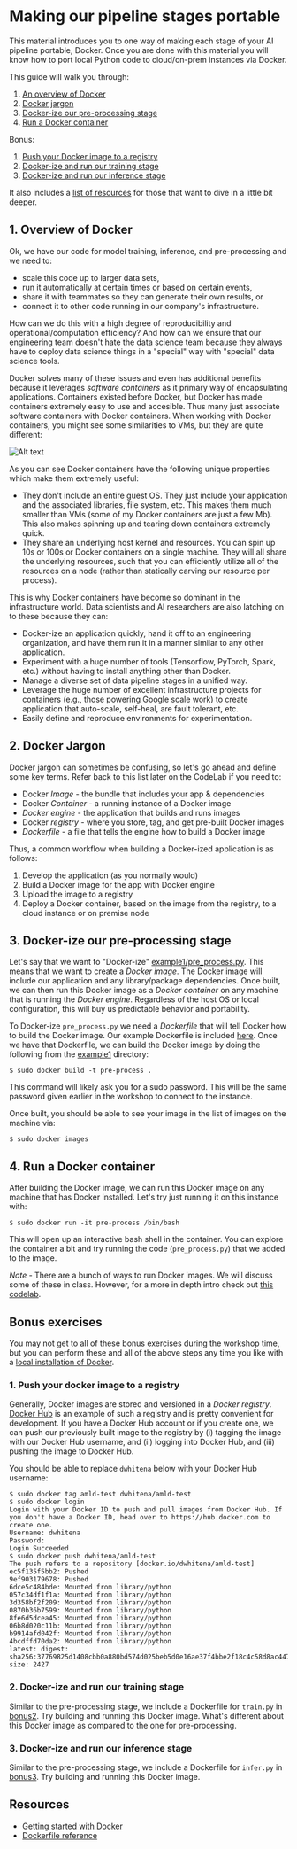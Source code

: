 # Making our pipeline stages portable

This material introduces you to one way of making each stage of your AI pipeline portable, Docker. Once you are done with this material you will know how to port local Python code to cloud/on-prem instances via Docker. 

This guide will walk you through:

1. [An overview of Docker](#1-overview-of-docker)
2. [Docker jargon](#2-docker-jargon)
3. [Docker-ize our pre-processing stage](#3-docker-ize-our-pre-processing-stage)
4. [Run a Docker container](#4-run-a-docker-container)

Bonus:

1. [Push your Docker image to a registry](README.md#5-push-your-docker-image-to-a-registry)
2. [Docker-ize and run our training stage](#2-docker-ize-and-run-our-training-stage)
3. [Docker-ize and run our inference stage](#2-docker-ize-and-run-our-inference-stage)

It also includes a [list of resources](#resources) for those that want to dive in a little bit deeper.

## 1. Overview of Docker  

Ok, we have our code for model training, inference, and pre-processing and we need to:

- scale this code up to larger data sets,
- run it automatically at certain times or based on certain events, 
- share it with teammates so they can generate their own results, or
- connect it to other code running in our company's infrastructure.

How can we do this with a high degree of reproducibility and operational/computation efficiency? And how can we ensure that our engineering team doesn't hate the data science team because they always have to deploy data science things in a "special" way with "special" data science tools. 

Docker solves many of these issues and even has additional benefits because it leverages *software containers* as it primary way of encapsulating applications. Containers existed before Docker, but Docker has made containers extremely easy to use and accesible. Thus many just associate software containers with Docker containers. When working with Docker containers, you might see some similarities to VMs, but they are quite different:

![Alt text](https://blog.netapp.com/wp-content/uploads/2016/03/Screen_Shot_2016-03-11_at_9.14.20_PM1.png)

As you can see Docker containers have the following unique properties which make them extremely useful:

- They don't include an entire guest OS. They just include your application and the associated libraries, file system, etc. This makes them much smaller than VMs (some of my Docker containers are just a few Mb). This also makes spinning up and tearing down containers extremely quick.
- They share an underlying host kernel and resources. You can spin up 10s or 100s or Docker containers on a single machine. They will all share the underlying resources, such that you can efficiently utilize all of the resources on a node (rather than statically carving our resource per process). 

This is why Docker containers have become so dominant in the infrastructure world. Data scientists and AI researchers are also latching on to these because they can:

- Docker-ize an application quickly, hand it off to an engineering organization, and have them run it in a manner similar to any other application.
- Experiment with a huge number of tools (Tensorflow, PyTorch, Spark, etc.) without having to install anything other than Docker.
- Manage a diverse set of data pipeline stages in a unified way.
- Leverage the huge number of excellent infrastructure projects for containers (e.g., those powering Google scale work) to create application that auto-scale, self-heal, are fault tolerant, etc.
- Easily define and reproduce environments for experimentation.

## 2. Docker Jargon

Docker jargon can sometimes be confusing, so let's go ahead and define some key terms. Refer back to this list later on the CodeLab if you need to:

- Docker *Image* - the bundle that includes your app & dependencies
- Docker *Container* - a running instance of a Docker image
- *Docker engine* - the application that builds and runs images
- Docker *registry* - where you store, tag, and get pre-built Docker images
- *Dockerfile* - a file that tells the engine how to build a Docker image

Thus, a common workflow when building a Docker-ized application is as follows:

1. Develop the application (as you normally would)
2. Build a Docker image for the app with Docker engine
3. Upload the image to a registry
4. Deploy a Docker container, based on the image from the registry, to a cloud instance or on premise node

## 3. Docker-ize our pre-processing stage

Let's say that we want to "Docker-ize" [example1/pre_process.py](example1/pre_process.py). This means that we want to create a *Docker image*. The Docker image will include our application and any library/package dependencies. Once built, we can then run this Docker image as a *Docker container* on any machine that is running the *Docker engine*. Regardless of the host OS or local configuration, this will buy us predictable behavior and portability.

To Docker-ize `pre_process.py` we need a *Dockerfile* that will tell Docker how to build the Docker image. Our example Dockerfile is included [here](example1/Dockerfile). Once we have that Dockerfile, we can build the Docker image by doing the following from the [example1](example1) directory:

```
$ sudo docker build -t pre-process . 
```

This command will likely ask you for a sudo password. This will be the same password given earlier in the workshop to connect to the instance.

Once built, you should be able to see your image in the list of images on the machine via:

```
$ sudo docker images
```

## 4. Run a Docker container

After building the Docker image, we can run this Docker image on any machine that has Docker installed. Let's try just running it on this instance with:

```
$ sudo docker run -it pre-process /bin/bash
```

This will open up an interactive bash shell in the container. You can explore the container a bit and try running the code (`pre_process.py`) that we added to the image.

*Note* - There are a bunch of ways to run Docker images. We will discuss some of these in class. However, for a more in depth intro check out [this codelab]().

## Bonus exercises

You may not get to all of these bonus exercises during the workshop time, but you can perform these and all of the above steps any time you like with a [local installation of Docker](https://www.docker.com/community-edition). 

### 1. Push your docker image to a registry

Generally, Docker images are stored and versioned in a *Docker registry*. [Docker Hub](https://hub.docker.com/) is an example of such a registry and is pretty convenient for development. If you have a Docker Hub account or if you create one, we can push our previously built image to the registry by (i) tagging the image with our Docker Hub username, and (ii) logging into Docker Hub, and (iii) pushing the image to Docker Hub.

You should be able to replace `dwhitena` below with your Docker Hub username:

```
$ sudo docker tag amld-test dwhitena/amld-test
$ sudo docker login
Login with your Docker ID to push and pull images from Docker Hub. If you don't have a Docker ID, head over to https://hub.docker.com to create one.
Username: dwhitena
Password:
Login Succeeded
$ sudo docker push dwhitena/amld-test
The push refers to a repository [docker.io/dwhitena/amld-test]
ec5f135f5bb2: Pushed
9ef903179678: Pushed
6dce5c484bde: Mounted from library/python
057c34df1f1a: Mounted from library/python
3d358bf2f209: Mounted from library/python
0870b36b7599: Mounted from library/python
8fe6d5dcea45: Mounted from library/python
06b8d020c11b: Mounted from library/python
b9914afd042f: Mounted from library/python
4bcdffd70da2: Mounted from library/python
latest: digest: sha256:37769825d1408cbb0a880bd574d025beb5d0e16ae37f4bbe2f18c4c58d8ac447 size: 2427
```

### 2. Docker-ize and run our training stage 

Similar to the pre-processing stage, we include a Dockerfile for `train.py` in [bonus2](bonus2). Try building and running this Docker image. What's different about this Docker image as compared to the one for pre-processing.

### 3. Docker-ize and run our inference stage

Similar to the pre-processing stage, we include a Dockerfile for `infer.py` in [bonus3](bonus3). Try building and running this Docker image. 

## Resources

- [Getting started with Docker](https://docs.docker.com/get-started/)
- [Dockerfile reference](https://docs.docker.com/engine/reference/builder/)

